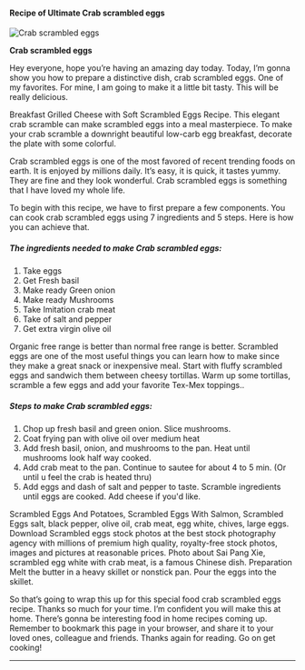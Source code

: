             

#### Recipe of Ultimate Crab scrambled eggs

![Crab scrambled eggs](https://img-global.cpcdn.com/recipes/21565604/751x532cq70/crab-scrambled-eggs-recipe-main-photo.jpg)

**Crab scrambled eggs**

Hey everyone, hope you’re having an amazing day today. Today, I’m gonna show you how to prepare a distinctive dish, crab scrambled eggs. One of my favorites. For mine, I am going to make it a little bit tasty. This will be really delicious.

Breakfast Grilled Cheese with Soft Scrambled Eggs Recipe. This elegant crab scramble can make scrambled eggs into a meal masterpiece. To make your crab scramble a downright beautiful low-carb egg breakfast, decorate the plate with some colorful.

Crab scrambled eggs is one of the most favored of recent trending foods on earth. It is enjoyed by millions daily. It’s easy, it is quick, it tastes yummy. They are fine and they look wonderful. Crab scrambled eggs is something that I have loved my whole life.

To begin with this recipe, we have to first prepare a few components. You can cook crab scrambled eggs using 7 ingredients and 5 steps. Here is how you can achieve that.

##### The ingredients needed to make Crab scrambled eggs:

1.  Take eggs
2.  Get Fresh basil
3.  Make ready Green onion
4.  Make ready Mushrooms
5.  Take Imitation crab meat
6.  Take of salt and pepper
7.  Get extra virgin olive oil

Organic free range is better than normal free range is better. Scrambled eggs are one of the most useful things you can learn how to make since they make a great snack or inexpensive meal. Start with fluffy scrambled eggs and sandwich them between cheesy tortillas. Warm up some tortillas, scramble a few eggs and add your favorite Tex-Mex toppings..

##### Steps to make Crab scrambled eggs:

1.  Chop up fresh basil and green onion. Slice mushrooms.
2.  Coat frying pan with olive oil over medium heat
3.  Add fresh basil, onion, and mushrooms to the pan. Heat until mushrooms look half way cooked.
4.  Add crab meat to the pan. Continue to sautee for about 4 to 5 min. (Or until u feel the crab is heated thru)
5.  Add eggs and dash of salt and pepper to taste. Scramble ingredients until eggs are cooked. Add cheese if you'd like.

Scrambled Eggs And Potatoes, Scrambled Eggs With Salmon, Scrambled Eggs salt, black pepper, olive oil, crab meat, egg white, chives, large eggs. Download Scrambled eggs stock photos at the best stock photography agency with millions of premium high quality, royalty-free stock photos, images and pictures at reasonable prices. Photo about Sai Pang Xie, scrambled egg white with crab meat, is a famous Chinese dish. Preparation Melt the butter in a heavy skillet or nonstick pan. Pour the eggs into the skillet.

So that’s going to wrap this up for this special food crab scrambled eggs recipe. Thanks so much for your time. I’m confident you will make this at home. There’s gonna be interesting food in home recipes coming up. Remember to bookmark this page in your browser, and share it to your loved ones, colleague and friends. Thanks again for reading. Go on get cooking!

* * *